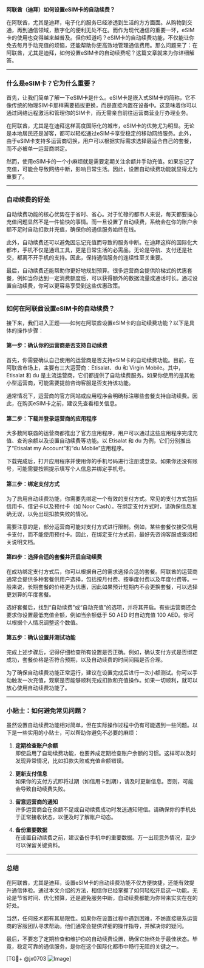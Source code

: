 **阿联酋（迪拜）如何设置eSIM卡的自动续费？**

在阿联酋，尤其是迪拜，电子化的服务已经渗透到生活的方方面面。从购物到交通，再到通信领域，数字化的便利无处不在。而作为现代通信的重要一环，eSIM卡的使用也变得越来越普及。但你知道吗？eSIM卡的自动续费功能，不仅能让你免去每月手动充值的烦恼，还能帮助你更高效地管理通信费用。那么问题来了：在阿联酋，尤其是迪拜，如何设置eSIM卡的自动续费呢？这篇文章就来为你详细解答。

---

### 什么是eSIM卡？它为什么重要？

首先，让我们简单了解一下eSIM卡是什么。eSIM卡是嵌入式SIM卡的简称，它不像传统的物理SIM卡那样需要插拔更换，而是直接内置在设备中。这意味着你可以通过网络远程激活和管理你的SIM卡，而无需亲自前往运营商营业厅办理业务。

在阿联酋，尤其是在迪拜这样高度国际化的城市，eSIM卡的优势尤为明显。无论是本地居民还是游客，都可以轻松通过eSIM卡享受稳定的移动网络服务。此外，由于eSIM卡支持多运营商切换，用户可以根据实际需求选择最适合自己的套餐，而不必被单一运营商绑定。

然而，使用eSIM卡的一个小麻烦就是需要定期关注余额并手动充值。如果忘记了充值，可能会导致网络中断，影响日常生活。因此，设置自动续费功能就显得尤为重要了。

---

### 自动续费的好处

自动续费功能的核心优势在于省时、省心。对于忙碌的都市人来说，每天都要操心充值问题显然不是一件愉快的事情。而一旦设置了自动续费，系统会在你的账户余额不足时自动扣款并充值，确保你的通信服务始终在线。

此外，自动续费还可以避免因忘记充值而导致的服务中断。在迪拜这样的国际化大都市，手机不仅是通讯工具，更是日常生活的必需品。无论是导航、支付还是社交，都离不开手机的支持。因此，保持通信服务的连续性至关重要。

最后，自动续费还能帮助你更好地规划预算。很多运营商会提供阶梯式的优惠套餐，例如当你达到一定消费额度后，可以获得额外的数据流量或通话时长。通过设置自动续费，你可以更容易享受到这些优惠政策。

---

### 如何在阿联酋设置eSIM卡的自动续费？

接下来，我们进入正题——如何在阿联酋设置eSIM卡的自动续费功能？以下是具体的操作步骤：

#### 第一步：确认你的运营商是否支持自动续费

首先，你需要确认自己使用的运营商是否支持eSIM卡的自动续费功能。目前，在阿联酋市场上，主要有三大运营商：Etisalat、du 和 Virgin Mobile。其中，Etisalat 和 du 是主流运营商，它们都提供了自动续费服务。如果你使用的是其他小型运营商，可能需要提前咨询客服是否支持该功能。

通常情况下，运营商的官方网站或应用程序会明确标注哪些套餐支持自动续费。因此，在购买eSIM卡之前，建议先查看相关信息。

#### 第二步：下载并登录运营商的应用程序

大多数阿联酋的运营商都推出了官方应用程序，用户可以通过这些应用程序完成充值、查询余额以及设置自动续费等功能。以 Etisalat 和 du 为例，它们分别推出了“Etisalat my Account”和“du Mobile”应用程序。

下载完成后，打开应用程序并使用你的手机号码进行注册或登录。如果你还没有账号，可能需要按照提示填写个人信息并绑定手机号。

#### 第三步：绑定支付方式

为了启用自动续费功能，你需要先绑定一个有效的支付方式。常见的支付方式包括信用卡、借记卡以及预付卡（如 Noor Cash）。在绑定支付方式时，请确保信息准确无误，以免出现扣款失败的情况。

需要注意的是，部分运营商可能对支付方式进行限制。例如，某些套餐仅接受信用卡支付，而不能使用预付卡。因此，在绑定支付方式前，最好先咨询客服或查阅相关说明文档。

#### 第四步：选择合适的套餐并开启自动续费

在成功绑定支付方式后，你可以根据自己的需求选择合适的套餐。阿联酋的运营商通常会提供多种套餐供用户选择，包括按月付费、按季度付费以及年度付费等。一般来说，长期套餐的价格更为优惠，因此如果预计短期内不会更换套餐，可以选择更划算的年度套餐。

选好套餐后，找到“自动续费”或“自动充值”的选项，并将其开启。有些运营商还会要求你设置最低充值金额，例如当余额低于 50 AED 时自动充值 100 AED。你可以根据个人情况调整这个数值。

#### 第五步：确认设置并测试功能

完成上述步骤后，记得仔细检查所有设置是否正确。例如，确认支付方式是否绑定成功，套餐价格是否符合预期，以及自动续费的时间间隔是否合理。

为了确保自动续费功能正常运行，建议在设置完成后进行一次小额测试。你可以手动触发一次充值，观察是否能够顺利完成扣款和充值操作。如果一切顺利，就可以放心使用自动续费功能了。

---

### 小贴士：如何避免常见问题？

虽然设置自动续费功能相对简单，但在实际操作过程中仍有可能遇到一些问题。以下是一些实用的小贴士，可以帮助你避免不必要的麻烦：

1. **定期检查账户余额**  
   即使启用了自动续费功能，也要养成定期检查账户余额的习惯。这样可以及时发现异常情况，比如扣款失败或充值金额错误。

2. **更新支付信息**  
   如果你的支付方式即将过期（如信用卡到期），请及时更新信息。否则，可能会导致自动续费失败。

3. **留意运营商的通知**  
   许多运营商会在余额不足或自动续费成功时发送通知短信。请确保你的手机处于正常接收状态，以便及时了解账户动态。

4. **备份重要数据**  
   在设置自动续费之前，建议备份手机中的重要数据。万一出现意外情况，至少可以保留关键资料。

---

### 总结

在阿联酋，尤其是迪拜，设置eSIM卡的自动续费功能不仅方便快捷，还能有效提升通信体验。通过本文介绍的方法，相信你已经掌握了如何轻松开启这一功能。无论是节省时间、优化预算，还是避免服务中断，自动续费都能为你带来实实在在的好处。

当然，任何技术都有其局限性。如果你在设置过程中遇到困难，不妨直接联系运营商的客服团队寻求帮助。他们通常会提供详细的操作指导，并解决你的疑问。

最后，不要忘了定期检查和维护你的自动续费设置，确保它始终处于最佳状态。毕竟，稳定可靠的通信服务，是你在这个国际化都市中畅行无阻的关键之一。

[TG💪+ @jx0703 ![Image](https://github.com/user-attachments/assets/dbca1d08-cadb-493c-b0ec-ad6f7a83f270)]